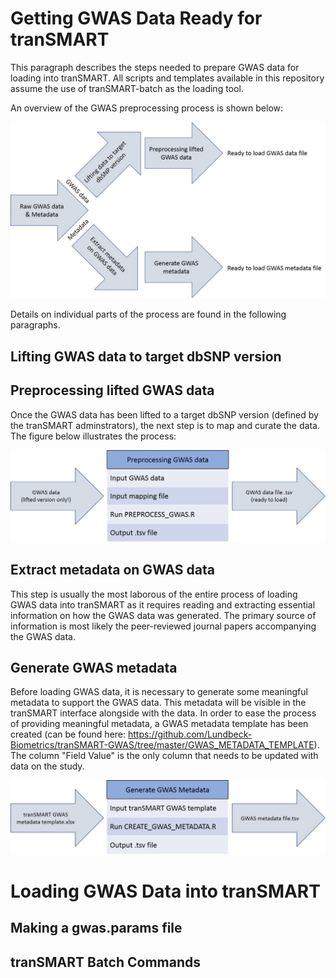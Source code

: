 # Getting GWAS Data Ready for tranSMART
This paragraph describes the steps needed to prepare GWAS data for loading into tranSMART. All scripts and templates available in this repository assume the use of tranSMART-batch as the loading tool.

An overview of the GWAS preprocessing process is shown below:

![alt text](https://github.com/Lundbeck-Biometrics/tranSMART-GWAS/blob/master/GWAS_preprocessing_overview.jpg)

Details on individual parts of the process are found in the following paragraphs.

## Lifting GWAS data to target dbSNP version

## Preprocessing lifted GWAS data
Once the GWAS data has been lifted to a target dbSNP version (defined by the tranSMART adminstrators), the next step is to map and curate the data. The figure below illustrates the process: 

![alt text](https://github.com/Lundbeck-Biometrics/tranSMART-GWAS/blob/master/GWAS_preprocessing_data.jpg)



## Extract metadata on GWAS data
This step is usually the most laborous of the entire process of loading GWAS data into tranSMART as it requires reading and extracting essential information on how the GWAS data was generated. The primary source of information is most likely the peer-reviewed journal papers accompanying the GWAS data.

## Generate GWAS metadata
Before loading GWAS data, it is necessary to generate some meaningful metadata to support the GWAS data. This metadata will be visible in the tranSMART interface alongside with the data. In order to ease the process of providing meaningful metadata, a GWAS metadata template has been created (can be found here: https://github.com/Lundbeck-Biometrics/tranSMART-GWAS/tree/master/GWAS_METADATA_TEMPLATE). The column "Field Value" is the only column that needs to be updated with data on the study. 

![alt text](https://github.com/Lundbeck-Biometrics/tranSMART-GWAS/blob/master/GWAS_metadata_generation.jpg)




# Loading GWAS Data into tranSMART

## Making a gwas.params file

## tranSMART Batch Commands
